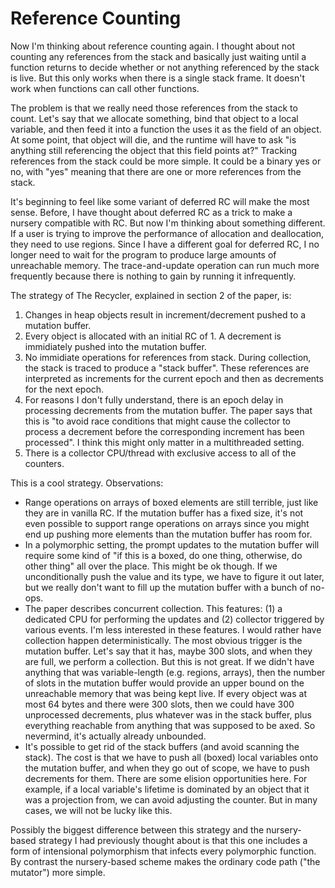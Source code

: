 # Reference Counting

Now I'm thinking about reference counting again. I thought about not
counting any references from the stack and basically just waiting until
a function returns to decide whether or not anything referenced by the
stack is live. But this only works when there is a single stack frame.
It doesn't work when functions can call other functions.

The problem is that we really need those references from the stack to
count. Let's say that we allocate something, bind that object to a
local variable, and then feed it into a function the uses it as the
field of an object. At some point, that object will die, and the runtime
will have to ask "is anything still referencing the object that this field
points at?" Tracking references from the stack could be more simple. It
could be a binary yes or no, with "yes" meaning that there are one or more
references from the stack.

It's beginning to feel like some variant of deferred RC will make the
most sense. Before, I have thought about deferred RC as a trick to make
a nursery compatible with RC. But now I'm thinking about something different.
If a user is trying to improve the performance of allocation and deallocation,
they need to use regions. Since I have a different goal for deferred RC,
I no longer need to wait for the program to produce large amounts of
unreachable memory. The trace-and-update operation can run much more frequently
because there is nothing to gain by running it infrequently.

The strategy of The Recycler, explained in section 2 of the paper, is:

1. Changes in heap objects result in increment/decrement pushed to a
   mutation buffer.
2. Every object is allocated with an initial RC of 1. A decrement is
   immidiately pushed into the mutation buffer.
3. No immidiate operations for references from stack. During collection,
   the stack is traced to produce a "stack buffer". These references are
   interpreted as increments for the current epoch and then as decrements
   for the next epoch. 
4. For reasons I don't fully understand, there is an epoch delay in processing
   decrements from the mutation buffer. The paper says that this is "to avoid
   race conditions that might cause the collector to process a decrement
   before the corresponding increment has been processed". I think this might
   only matter in a multithreaded setting.
5. There is a collector CPU/thread with exclusive access to all of the
   counters.

This is a cool strategy. Observations:

* Range operations on arrays of boxed elements are still terrible, just like
  they are in vanilla RC. If the mutation buffer has a fixed size, it's not
  even possible to support range operations on arrays since you might end up
  pushing more elements than the mutation buffer has room for.
* In a polymorphic setting, the prompt updates to the mutation buffer will
  require some kind of "if this is a boxed, do one thing, otherwise, do other
  thing" all over the place. This might be ok though. If we unconditionally
  push the value and its type, we have to figure it out later, but we really
  don't want to fill up the mutation buffer with a bunch of no-ops.
* The paper describes concurrent collection. This features: (1) a dedicated CPU
  for performing the updates and (2) collector triggered by various events.
  I'm less interested in these features. I would rather have collection happen
  deterministically. The most obvious trigger is the mutation buffer. Let's
  say that it has, maybe 300 slots, and when they are full, we perform a
  collection. But this is not great. If we didn't have anything that was
  variable-length (e.g. regions, arrays), then the number of slots in the
  mutation buffer would provide an upper bound on the unreachable memory
  that was being kept live. If every object was at most 64 bytes and there
  were 300 slots, then we could have 300 unprocessed decrements, plus whatever
  was in the stack buffer, plus everything reachable from anything that was
  supposed to be axed. So nevermind, it's actually already unbounded.
* It's possible to get rid of the stack buffers (and avoid scanning the stack).
  The cost is that we have to push all (boxed) local variables onto the
  mutation buffer, and when they go out of scope, we have to push decrements
  for them. There are some elision opportunities here. For example, if a
  local variable's lifetime is dominated by an object that it was a projection
  from, we can avoid adjusting the counter. But in many cases, we will not
  be lucky like this.

Possibly the biggest difference between this strategy and the nursery-based
strategy I had previously thought about is that this one includes a form of
intensional polymorphism that infects every polymorphic function.
By contrast the nursery-based scheme makes the ordinary code path
("the mutator") more simple. 

